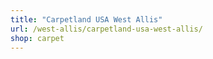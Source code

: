 ```yaml
---
title: "Carpetland USA West Allis"
url: /west-allis/carpetland-usa-west-allis/
shop: carpet
---
```

